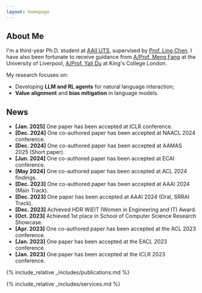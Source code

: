 ```yaml
---
layout: homepage
---
```


## About Me


I'm a third-year Ph.D. student at [AAII UTS](https://www.uts.edu.au/research/australian-artificial-intelligence-institute), supervised by [Prof. Ling Chen](https://profiles.uts.edu.au/Ling.Chen). 
I have also been fortunate to receive guidance from [A/Prof. Meng Fang](https://mengf1.github.io/) at the University of Liverpool, [A/Prof. Yali Du](https://yalidu.github.io/) at King's College London.

My research focuses on: 
- Developing **LLM and RL agents** for natural language interaction;
- **Value alignment** and **bias mitigation** in language models.




## News
- **[Jan. 2025]** One paper has been accepted at ICLR conference.
- **[Dec. 2024]** One co-authored paper has been accepted at NAACL 2024 conference.
- **[Dec. 2024]** One co-authored paper has been accepted at AAMAS 2025 (Short paper).
- **[Jun. 2024]** One co-authored paper has been accepted at ECAI conference.
- **[May 2024]** One co-authored paper has been accepted at ACL 2024 findings.
- **[Dec. 2023]** One co-authored paper has been accepted at AAAI 2024 (Main Track).
- **[Dec. 2023]** One paper has been accepted at AAAI 2024 (Oral, SRRAI Track).
- **[Dec. 2023]** Achieved HDR WiEIT (Women in Engineering and IT) Award.
- **[Oct. 2023]** Achieved 1st place in School of Computer Science Research Showcase.
- **[Apr. 2023]** One co-authored paper has been accepted at the ACL 2023 conference.
- **[Jan. 2023]** One paper has been accepted at the EACL 2023 conference.
- **[Jan. 2023]** One paper has been accepted at the ICLR 2023 conference.


{% include_relative _includes/publications.md %}

{% include_relative _includes/services.md %}

